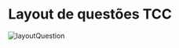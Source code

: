 # Layout de questões  TCC


![layoutQuestion](https://https://github.com/rudiss/StepperTCC/blob/master/src/img/layout1.png)